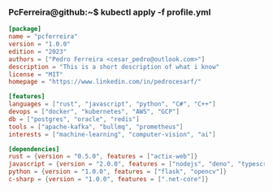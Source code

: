 ### PcFerreira@github:~$ kubectl apply -f profile.yml

```toml
[package]
name = "pcferreira"
version = "1.0.0"
edition = "2023"
authors = ["Pedro Ferreira <cesar_pedro@outlook.com>"]
description = "This is a short description of what i know"
license = "MIT"
homepage = "https://www.linkedin.com/in/pedrocesarf/"

[features]
languages = ["rust", "javascript", "python", "C#", "C++"]
devops = ["docker", "kubernetes", "AWS", "GCP"]
db = ["postgres", "oracle", "redis"]
tools = ["apache-kafka", "bullmq", "prometheus"]
interests = ["machine-learning", "computer-vision", "ai"]

[dependencies]
rust = {version = "0.5.0", features = ["actix-web"]}
javascript = {version = "2.0.0", features = ["nodejs", "deno", "typescript"]}
python = {version = "1.0.0", features = ["flask", "opencv"]}
c-sharp = {version = "1.0.0", features = [".net-core"]}

```


<!--
**PcFerreira/PcFerreira** is a ✨ _special_ ✨ repository because its `README.md` (this file) appears on your GitHub profile.

Here are some ideas to get you started:

- 🔭 I’m currently working on ...
- 🌱 I’m currently learning ...
- 👯 I’m looking to collaborate on ...
- 🤔 I’m looking for help with ...
- 💬 Ask me about ...
- 📫 How to reach me: ...
- 😄 Pronouns: ...
- ⚡ Fun fact: ...
-->
